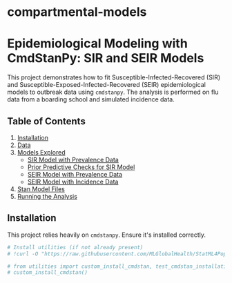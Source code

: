 # compartmental-models

# Epidemiological Modeling with CmdStanPy: SIR and SEIR Models

This project demonstrates how to fit Susceptible-Infected-Recovered (SIR) and Susceptible-Exposed-Infected-Recovered (SEIR) epidemiological models to outbreak data using `cmdstanpy`. The analysis is performed on flu data from a boarding school and simulated incidence data.

## Table of Contents
1. [Installation](#installation)
2. [Data](#data)
3. [Models Explored](#models-explored)
    - [SIR Model with Prevalence Data](#sir-model-with-prevalence-data)
    - [Prior Predictive Checks for SIR Model](#prior-predictive-checks-for-sir-model)
    - [SEIR Model with Prevalence Data](#seir-model-with-prevalence-data)
    - [SEIR Model with Incidence Data](#seir-model-with-incidence-data)
4. [Stan Model Files](#stan-model-files)
5. [Running the Analysis](#running-the-analysis)

## Installation

This project relies heavily on `cmdstanpy`. Ensure it's installed correctly.

```python
# Install utilities (if not already present)
# !curl -O "https://raw.githubusercontent.com/MLGlobalHealth/StatML4PopHealth/main/practicals/resources/scripts/utilities.py"

# from utilities import custom_install_cmdstan, test_cmdstan_installation
# custom_install_cmdstan()
